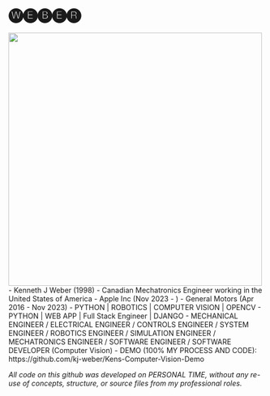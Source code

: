 🅦🅔🅑🅔🅡
=========
<img src='https://media.licdn.com/dms/image/D5603AQGRHzEid48FvA/profile-displayphoto-shrink_800_800/0/1694902491341?e=1704931200&v=beta&t=gNemla_MkJ6XMwbqDKvh2U7x2Cg76PjxnuvDd-BPUt8' width='500'>
- Kenneth J Weber (1998)
- Canadian Mechatronics Engineer working in the United States of America
- Apple Inc (Nov 2023 -    )
- General Motors (Apr 2016 - Nov 2023)
- PYTHON | ROBOTICS  |  COMPUTER VISION  |  OPENCV 
- PYTHON | WEB APP   |  Full Stack Engineer | DJANGO
- MECHANICAL ENGINEER / ELECTRICAL ENGINEER / CONTROLS ENGINEER / SYSTEM ENGINEER / ROBOTICS ENGINEER / SIMULATION ENGINEER / MECHATRONICS ENGINEER / SOFTWARE ENGINEER / SOFTWARE DEVELOPER (Computer Vision)
- DEMO (100% MY PROCESS AND CODE):
          https://github.com/kj-weber/Kens-Computer-Vision-Demo
  
*All code on this github was developed on PERSONAL TIME, without any re-use of concepts, structure, or source files from my professional roles.*
